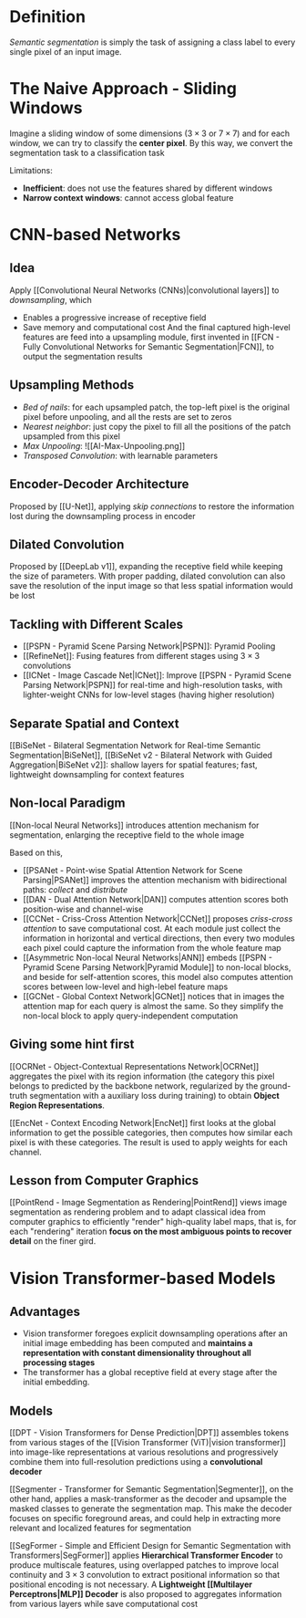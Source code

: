 # Definition
*Semantic segmentation* is simply the task of assigning a class label to every single pixel of an input image. 
# The Naive Approach - Sliding Windows
Imagine a sliding window of some dimensions ($3 \times3$ or $7\times7$) and for each window, we can try to classify the **center pixel**. By this way, we convert the segmentation task to a classification task

Limitations:
- **Inefficient**: does not use the features shared by different windows
- **Narrow context windows**: cannot access global feature

# CNN-based Networks
## Idea
Apply [[Convolutional Neural Networks (CNNs)|convolutional layers]] to *downsampling*, which
- Enables a progressive increase of receptive field
- Save memory and computational cost
And the final captured high-level features are feed into a upsampling module, first invented in [[FCN - Fully Convolutional Networks for Semantic Segmentation|FCN]], to output the segmentation results
## Upsampling Methods
- *Bed of nails*: for each upsampled patch, the top-left pixel is the original pixel before unpooling, and all the rests are set to zeros
- *Nearest neighbor*: just copy the pixel to fill all the positions of the patch upsampled from this pixel
- *Max Unpooling*: 
![[AI-Max-Unpooling.png]]
- *Transposed Convolution*: with learnable parameters
## Encoder-Decoder Architecture
Proposed by [[U-Net]], applying *skip connections* to restore the information lost during the downsampling process in encoder

## Dilated Convolution
Proposed by [[DeepLab v1]], expanding the receptive field while keeping the size of parameters. With proper padding, dilated convolution can also save the resolution of the input image so that less spatial information would be lost

## Tackling with Different Scales
- [[PSPN - Pyramid Scene Parsing Network|PSPN]]: Pyramid Pooling
- [[RefineNet]]: Fusing features from different stages using $3 \times 3$ convolutions
- [[ICNet - Image Cascade Net|ICNet]]: Improve [[PSPN - Pyramid Scene Parsing Network|PSPN]] for real-time and high-resolution tasks, with lighter-weight CNNs for low-level stages (having higher resolution)

## Separate Spatial and Context
[[BiSeNet - Bilateral Segmentation Network for Real-time Semantic Segmentation|BiSeNet]], [[BiSeNet v2 - Bilateral Network with Guided Aggregation|BiSeNet v2]]: shallow layers for spatial features; fast, lightweight downsampling for context features

## Non-local Paradigm
[[Non-local Neural Networks]] introduces attention mechanism for segmentation, enlarging the receptive field to the whole image

Based on this,
- [[PSANet - Point-wise Spatial Attention Network for Scene Parsing|PSANet]] improves the attention mechanism with bidirectional paths: *collect* and *distribute*
- [[DAN - Dual Attention Network|DAN]] computes attention scores both position-wise and channel-wise
- [[CCNet - Criss-Cross Attention Network|CCNet]] proposes *criss-cross attention* to save computational cost. At each module just collect the information in horizontal and vertical directions, then every two modules each pixel could capture the information from the whole feature map
- [[Asymmetric Non-local Neural Networks|ANN]] embeds [[PSPN - Pyramid Scene Parsing Network|Pyramid Module]] to non-local blocks, and beside for self-attention scores, this model also computes attention scores between low-level and high-lebel feature maps
- [[GCNet - Global Context Network|GCNet]] notices that in images the attention map for each query is almost the same. So they simplify the non-local block to apply query-independent computation

## Giving some hint first
[[OCRNet - Object-Contextual Representations Network|OCRNet]] aggregates the pixel with its region information (the category this pixel belongs to predicted by the backbone network, regularized by the ground-truth segmentation with a auxiliary loss during training) to obtain **Object Region Representations**. 

[[EncNet - Context Encoding Network|EncNet]] first looks at the global information to get the possible categories, then computes how similar each pixel is with these categories. The result is used to apply weights for each channel.

## Lesson from Computer Graphics
[[PointRend - Image Segmentation as Rendering|PointRend]] views image segmentation as rendering problem and to adapt classical idea from computer graphics to efficiently "render" high-quality label maps, that is, for each "rendering" iteration **focus on the most ambiguous points to recover detail** on the finer gird.

# Vision Transformer-based Models
## Advantages
- Vision transformer foregoes explicit downsampling operations after an initial image embedding has been computed and **maintains a representation with constant dimensionality throughout all processing stages**
- The transformer has a global receptive field at every stage after the initial embedding.

## Models
[[DPT - Vision Transformers for Dense Prediction|DPT]] assembles tokens from various stages of the [[Vision Transformer (ViT)|vision transformer]] into image-like representations at various resolutions and progressively combine them into full-resolution predictions using a **convolutional decoder**

[[Segmenter - Transformer for Semantic Segmentation|Segmenter]], on the other hand, applies a mask-transformer as the decoder and upsample the masked classes to generate the segmentation map. This make the decoder focuses on specific foreground areas, and could help in extracting more relevant and localized features for segmentation

[[SegFormer - Simple and Efficient Design for Semantic Segmentation with Transformers|SegFormer]] applies **Hierarchical Transformer Encoder** to produce multiscale features, using overlapped patches to improve local continuity and $3 \times3$ convolution to extract positional information so that positional encoding is not necessary. A **Lightweight [[Multilayer Perceptrons|MLP]] Decoder** is also proposed to aggregates information from various layers while save computational cost




